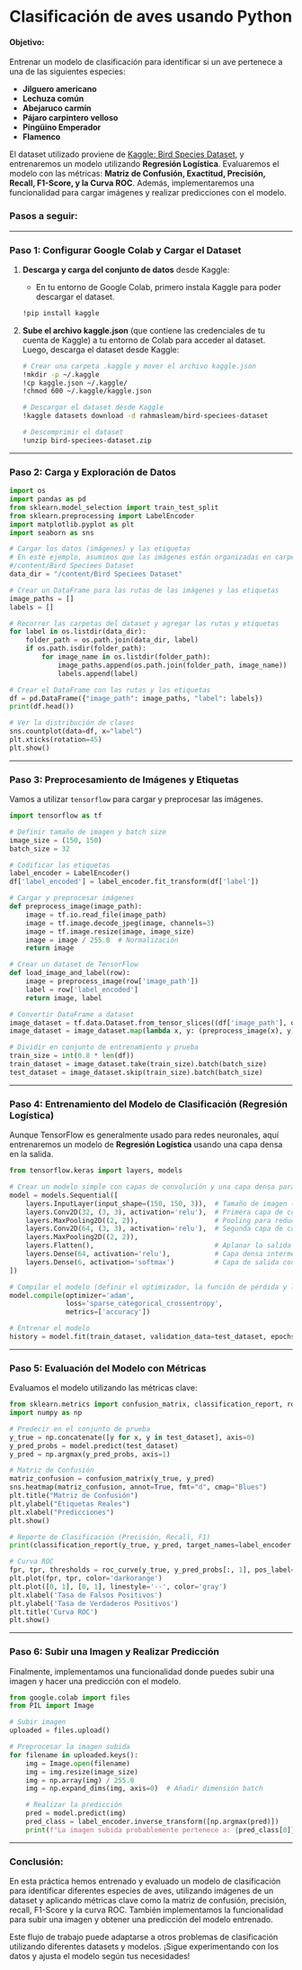 # Clasificación de aves usando Python



#### **Objetivo:**

Entrenar un modelo de clasificación para identificar si un ave pertenece a una de las siguientes especies:

- **Jilguero americano**
- **Lechuza común**
- **Abejaruco carmín**
- **Pájaro carpintero velloso**
- **Pingüino Emperador**
- **Flamenco**

El dataset utilizado proviene de [Kaggle: Bird Species Dataset](https://www.kaggle.com/datasets/rahmasleam/bird-speciees-dataset), y entrenaremos un modelo utilizando **Regresión Logística**. Evaluaremos el modelo con las métricas: **Matriz de Confusión, Exactitud, Precisión, Recall, F1-Score, y la Curva ROC**. Además, implementaremos una funcionalidad para cargar imágenes y realizar predicciones con el modelo.

### **Pasos a seguir:**

------

### Paso 1: **Configurar Google Colab y Cargar el Dataset**

1. **Descarga y carga del conjunto de datos** desde Kaggle:

   - En tu entorno de Google Colab, primero instala Kaggle para poder descargar el dataset.

   ```bash
   !pip install kaggle
   ```

2. **Sube el archivo kaggle.json** (que contiene las credenciales de tu cuenta de Kaggle) a tu entorno de Colab para acceder al dataset. Luego, descarga el dataset desde Kaggle:

   ```bash
   # Crear una carpeta .kaggle y mover el archivo kaggle.json
   !mkdir -p ~/.kaggle
   !cp kaggle.json ~/.kaggle/
   !chmod 600 ~/.kaggle/kaggle.json
   
   # Descargar el dataset desde Kaggle
   !kaggle datasets download -d rahmasleam/bird-speciees-dataset
   
   # Descomprimir el dataset
   !unzip bird-speciees-dataset.zip
   ```

------

### Paso 2: **Carga y Exploración de Datos**

```python
import os
import pandas as pd
from sklearn.model_selection import train_test_split
from sklearn.preprocessing import LabelEncoder
import matplotlib.pyplot as plt
import seaborn as sns

# Cargar los datos (imágenes) y las etiquetas
# En este ejemplo, asumimos que las imágenes están organizadas en carpetas según la especie
#/content/Bird Speciees Dataset
data_dir = "/content/Bird Speciees Dataset"

# Crear un DataFrame para las rutas de las imágenes y las etiquetas
image_paths = []
labels = []

# Recorrer las carpetas del dataset y agregar las rutas y etiquetas
for label in os.listdir(data_dir):
    folder_path = os.path.join(data_dir, label)
    if os.path.isdir(folder_path):
        for image_name in os.listdir(folder_path):
            image_paths.append(os.path.join(folder_path, image_name))
            labels.append(label)

# Crear el DataFrame con las rutas y las etiquetas
df = pd.DataFrame({"image_path": image_paths, "label": labels})
print(df.head())

# Ver la distribución de clases
sns.countplot(data=df, x="label")
plt.xticks(rotation=45)
plt.show()
```

------

### Paso 3: **Preprocesamiento de Imágenes y Etiquetas**

Vamos a utilizar `tensorflow` para cargar y preprocesar las imágenes.

```python
import tensorflow as tf

# Definir tamaño de imagen y batch size
image_size = (150, 150)
batch_size = 32

# Codificar las etiquetas
label_encoder = LabelEncoder()
df['label_encoded'] = label_encoder.fit_transform(df['label'])

# Cargar y preprocesar imágenes
def preprocess_image(image_path):
    image = tf.io.read_file(image_path)
    image = tf.image.decode_jpeg(image, channels=3)
    image = tf.image.resize(image, image_size)
    image = image / 255.0  # Normalización
    return image

# Crear un dataset de TensorFlow
def load_image_and_label(row):
    image = preprocess_image(row['image_path'])
    label = row['label_encoded']
    return image, label

# Convertir DataFrame a dataset
image_dataset = tf.data.Dataset.from_tensor_slices((df['image_path'], df['label_encoded']))
image_dataset = image_dataset.map(lambda x, y: (preprocess_image(x), y))

# Dividir en conjunto de entrenamiento y prueba
train_size = int(0.8 * len(df))
train_dataset = image_dataset.take(train_size).batch(batch_size)
test_dataset = image_dataset.skip(train_size).batch(batch_size)
```

------

### Paso 4: **Entrenamiento del Modelo de Clasificación (Regresión Logística)**

Aunque TensorFlow es generalmente usado para redes neuronales, aquí entrenaremos un modelo de **Regresión Logística** usando una capa densa en la salida.

```python
from tensorflow.keras import layers, models

# Crear un modelo simple con capas de convolución y una capa densa para la clasificación
model = models.Sequential([
    layers.InputLayer(input_shape=(150, 150, 3)),  # Tamaño de imagen (150x150 con 3 canales RGB)
    layers.Conv2D(32, (3, 3), activation='relu'),  # Primera capa de convolución
    layers.MaxPooling2D((2, 2)),                   # Pooling para reducir tamaño
    layers.Conv2D(64, (3, 3), activation='relu'),  # Segunda capa de convolución
    layers.MaxPooling2D((2, 2)),
    layers.Flatten(),                              # Aplanar la salida para conectarla a la capa densa
    layers.Dense(64, activation='relu'),           # Capa densa intermedia
    layers.Dense(6, activation='softmax')          # Capa de salida con 6 clases (una para cada especie)
])

# Compilar el modelo (definir el optimizador, la función de pérdida y las métricas)
model.compile(optimizer='adam',
              loss='sparse_categorical_crossentropy',
              metrics=['accuracy'])

# Entrenar el modelo
history = model.fit(train_dataset, validation_data=test_dataset, epochs=10)
```

------

### Paso 5: **Evaluación del Modelo con Métricas**

Evaluamos el modelo utilizando las métricas clave:

```python
from sklearn.metrics import confusion_matrix, classification_report, roc_curve, roc_auc_score
import numpy as np

# Predecir en el conjunto de prueba
y_true = np.concatenate([y for x, y in test_dataset], axis=0)
y_pred_probs = model.predict(test_dataset)
y_pred = np.argmax(y_pred_probs, axis=1)

# Matriz de Confusión
matriz_confusion = confusion_matrix(y_true, y_pred)
sns.heatmap(matriz_confusion, annot=True, fmt="d", cmap="Blues")
plt.title("Matriz de Confusión")
plt.ylabel("Etiquetas Reales")
plt.xlabel("Predicciones")
plt.show()

# Reporte de Clasificación (Precisión, Recall, F1)
print(classification_report(y_true, y_pred, target_names=label_encoder.classes_))

# Curva ROC
fpr, tpr, thresholds = roc_curve(y_true, y_pred_probs[:, 1], pos_label=1)
plt.plot(fpr, tpr, color='darkorange')
plt.plot([0, 1], [0, 1], linestyle='--', color='gray')
plt.xlabel('Tasa de Falsos Positivos')
plt.ylabel('Tasa de Verdaderos Positivos')
plt.title('Curva ROC')
plt.show()

```

------

### Paso 6: **Subir una Imagen y Realizar Predicción**

Finalmente, implementamos una funcionalidad donde puedes subir una imagen y hacer una predicción con el modelo.

```python
from google.colab import files
from PIL import Image

# Subir imagen
uploaded = files.upload()

# Preprocesar la imagen subida
for filename in uploaded.keys():
    img = Image.open(filename)
    img = img.resize(image_size)
    img = np.array(img) / 255.0
    img = np.expand_dims(img, axis=0)  # Añadir dimensión batch

    # Realizar la predicción
    pred = model.predict(img)
    pred_class = label_encoder.inverse_transform([np.argmax(pred)])
    print(f"La imagen subida probablemente pertenece a: {pred_class[0]}")
```

------

### Conclusión:

En esta práctica hemos entrenado y evaluado un modelo de clasificación para identificar diferentes especies de aves, utilizando imágenes de un dataset y aplicando métricas clave como la matriz de confusión, precisión, recall, F1-Score y la curva ROC. También implementamos la funcionalidad para subir una imagen y obtener una predicción del modelo entrenado.

Este flujo de trabajo puede adaptarse a otros problemas de clasificación utilizando diferentes datasets y modelos. ¡Sigue experimentando con los datos y ajusta el modelo según tus necesidades!
